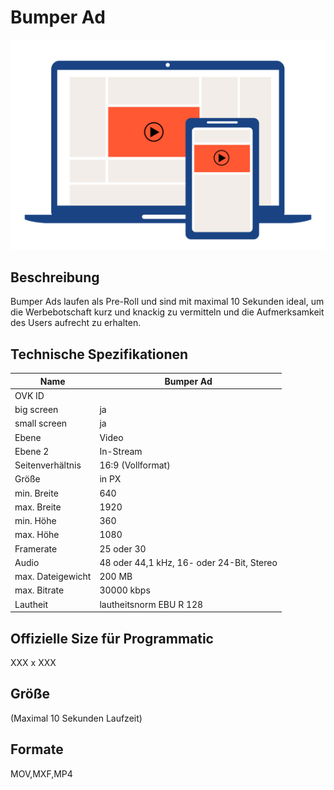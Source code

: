 # Bumper Ad
<img alt="OVK_WF_Video_Bumper_Ad 3" src="https://github.com/BVDW-org/ovk-docusaurus/blob/main/ovk/static/img/formats/OVK_WF_Video_Bumper_Ad.png?raw=true" />



## Beschreibung
Bumper Ads laufen als Pre-Roll und sind mit maximal 10 Sekunden ideal, um die Werbebotschaft kurz und knackig zu vermitteln und die Aufmerksamkeit des Users aufrecht zu erhalten.


## Technische Spezifikationen

| Name            | Bumper Ad      |
|-----------------|----------------|
| OVK ID          |                |
| big screen      | ja             |
| small screen    | ja             |
| Ebene           | Video          |
| Ebene 2         | In-Stream      |
| Seitenverhältnis| 16:9 (Vollformat)          |
| Größe           | in PX          |
| min. Breite     | 640            |
| max. Breite     | 1920           |
| min. Höhe       | 360            |
| max. Höhe       | 1080           |
| Framerate       | 25 oder 30     |
| Audio           | 48 oder 44,1 kHz, 16- oder 24-Bit, Stereo |
| max. Dateigewicht| 200 MB        |
| max. Bitrate    | 30000 kbps     |
| Lautheit        | lautheitsnorm EBU R 128 |

## Offizielle Size für Programmatic
XXX x XXX

## Größe
(Maximal 10 Sekunden Laufzeit)

## Formate
MOV,MXF,MP4

